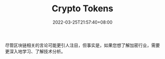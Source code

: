 ﻿---
weight: 
title: "Crypto Tokens"
description: "尽管区块链相关的言论可能更引人注目，但事实是，如果您想了解加密行业，需要更深入地学习、了解技术分析"
date: 2022-03-25T21:57:40+08:00
lastmod: 2022-03-25T16:45:40+08:00
draft: false
authors: ["Metabd"]
featuredImage: "crypto-tokens.jpg"
link: ""
tags: ["元宇宙资讯","Crypto Tokens"]
categories: ["navigation"]
navigation: ["元宇宙资讯"]
lightgallery: true
toc: true
pinned: false
recommend: false
recommend1: false
---
尽管区块链相关的言论可能更引人注目，但事实是，如果您想了解加密行业，需要更深入地学习、了解技术分析。
